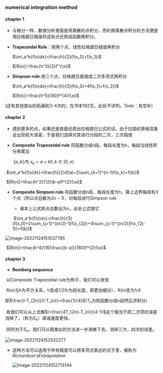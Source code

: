 ### numerical integration method 

#### chapter 1

* 与微分一样，数值分析里面是用离散的点积分，而利用离散点积分的方法便是用拉格朗日插值将这些点还原成函数再积分。

* **Trapezoidal Rule**：用两个点，线性拉格朗日插值再积分

  $\int_a^b{f(x)dx}=\frac{h}{2}(f(x_0)+f(x_1))$

  $|R(n)|=\frac{h^3}{2}f''(\xi)$

* **Simpson rule**:用三个点，拉格朗日插值成二次多项式再积分

  $\int_a^b{f(x)dx}=\frac{h}{3}(f(x_0)+4f(x_1)+f(x_2))$

  $|R(n)|=\frac{h^5}{90}f^{4}(\xi)$

(还有其他类似的拓展到3-4次的，在书本192页，此处不详列。Todo：有空补)

#### chapter 2

* 遇到更多的点，如果还是直接还原出拉格朗日公式的话，由于拉插的荣格现象会出现较大误差，于是我们选择对其进行分段的二次，三次插值

* **Composite Trapezoidal rule** 将函数分成n段，每段长度为h，每段当线性积分再累加

  ​	$[a,b]内,x_k=a+kh,k\in[0,n]$

​			$\int_a^b{f(x)dx}=\frac{h}{2}(f(a)+2\sum_{k=1}^{n-1}f(x_k)+f(b))$

​			$|R(n)|=\frac{h^2}{12}(b-a)f^{2}(\xi)$

* **Composite Simpson rule** 将函数分成n段，每段长度为h，算上边界每段有3个点（所以点总数为$2n-1$)，对每段进行Simpson rule

  * 课本上公式把点总数设为n，此处公式随它

  ​	$\int_a^b{f(x)dx}=\frac{h}{3}(f(x_0)+2\sum_{j=1}^{(n/2)-1}f(x_{2j})+4\sum_{j=1}^{(n/2)}f(x_{2j-1})+f(b))$

![image-20221124151037785](C:\Users\andres\AppData\Roaming\Typora\typora-user-images\image-20221124151037785.png)

​			$|R(n)|=\frac{h^4}{16}\frac{(b-a)}{180}f^{2}(\xi)$

#### chapter 3

* **Romberg sequence**

​	以Composite Trapezoidal rule为例子，我们可以发现

​	R(n)与h为平方关系，h变成1/2(h为段长度，即更加细分），R(n)变为1/4

即$\frac{I-T_{2n}}{I-T_{n}}=\frac{1}{4}$($T_n$为把函数分成n段然后求积分)

​	故我们可以从上式解$I=\frac{4T_{2n}-T_{n}}{4-1}$这个相当于把二次项的误差消掉了，（称为$S_n$）递减速度更快。

​	同时对于$S_n$，我们可以用类似的方法进一步递推下去，消掉三次，四次的误差。

![image-20221124152532277](C:\Users\andres\AppData\Roaming\Typora\typora-user-images\image-20221124152532277.png)



* 这种方法可以适用于所有精度可以用多项式表达的式子里，被称为$Richardson's Extrapolation$

  ![image-20221124152713144](C:\Users\andres\AppData\Roaming\Typora\typora-user-images\image-20221124152713144.png)

